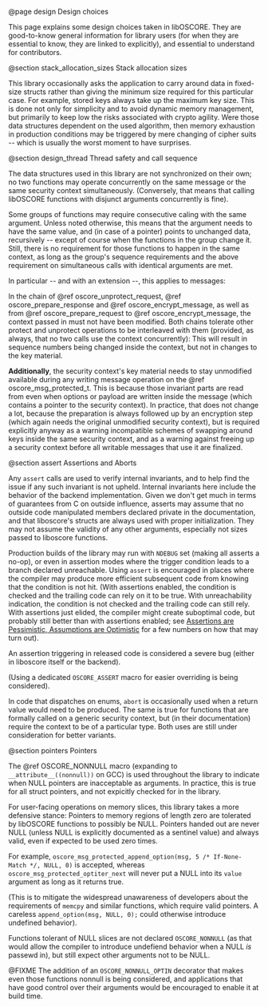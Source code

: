 @page design Design choices

This page explains some design choices taken in libOSCORE.
They are good-to-know general information for library users
(for when they are essential to know, they are linked to explicitly),
and essential to understand for contributors.

@section stack_allocation_sizes Stack allocation sizes

This library occasionally asks the application to carry around data in fixed-size structs
rather than giving the minimum size required for this particular case.
For example, stored keys always take up the maximum key size.
This is done not only for simplicity and to avoid dynamic memory management,
but primarily to keep low the risks associated with crypto agility.
Were those data structures dependent on the used algorithm,
then memory exhaustion in production conditions
may be triggered by mere changing of cipher suits
-- which is usually the worst moment to have surprises.

@section design_thread Thread safety and call sequence

The data structures used in this library are not synchronized on their own;
no two functions may operate concurrently on the same message or the same security context simultaneously.
(Conversely, that means that calling libOSCORE functions with disjunct arguments concurrently is fine).

Some groups of functions may require consecutive caling with the same argument.
Unless noted otherwise, this means that the argument needs to have the same value,
and (in case of a pointer) points to unchanged data, recursively --
except of course when the functions in the group change it.
Still, there is no requirement for those functions to happen in the same context,
as long as the group's sequence requirements
and the above requirement on simultaneous calls with identical arguments are met.

In particular -- and with an extension --, this applies to messages:

In the chain of @ref oscore_unprotect_request, @ref oscore_prepare_response and @ref oscore_encrypt_message,
as well as from @ref oscore_prepare_request to @ref oscore_encrypt_message,
the context passed in must not have been modified.
Both chains tolerate other protect and unprotect operations to be interleaved with them
(provided, as always, that no two calls use the context concurrently):
This will result in sequence numbers being changed inside the context,
but not in changes to the key material.

**Additionally**,
the security context's key material needs to stay unmodified available during any writing message operation on the @ref oscore_msg_protected_t.
This is because those invariant parts are read from even when options or payload are written inside the message
(which contains a pointer to the security context).
In practice, that does not change a lot, because the preparation is always followed up by an encryption step
(which again needs the original unmodified security context),
but is required explicitly anyway as a warning incompatible schemes of swapping around keys inside the same security context,
and as a warning against freeing up a security context before all writable messages that use it are finalized.


@section assert Assertions and Aborts

Any `assert` calls are used to verify internal invariants, and to help find the
issue if any such invariant is not upheld. Internal invariants here include the
behavior of the backend implementation. Given we don't get much in terms of
guarantees from C on outside influence, asserts may assume that no outside code
manipulated members declared private in the documentation, and that liboscore's
structs are always used with proper initialization. They may not assume the
validity of any other arguments, especially not sizes passed to liboscore
functions.

Production builds of the library may run with `NDEBUG` set (making all asserts
a no-op), or even in assertion modes where the trigger condition leads to a
branch declared unreachable. Using `assert` is encouraged in places where the
compiler may produce more efficient subsequent code from knowing that the condition is not
hit. (With assertions enabled, the condition is checked and the trailing code
can rely on it to be true. With unreachability indication, the condition is not
checked and the trailing code can still rely. With assertions just elided, the
compiler might create suboptimal code, but probably still better than with
assertions enabled; see [Assertions are Pessimistic, Assumptions are
Optimistic](]https://blog.regehr.org/archives/1096) for a few numbers on how
that may turn out).

An assertion triggering in released code is considered a severe bug (either in
liboscore itself or the backend).

(Using a dedicated `OSCORE_ASSERT` macro for easier overriding is being
considered).

In code that dispatches on enums,
`abort` is occasionally used when a return value would need to be produced.
The same is true for functions that are formally called on a generic security context,
but (in their documentation) require the context to be of a particular type.
Both uses are still under consideration for better variants.


@section pointers Pointers

The @ref OSCORE_NONNULL macro (expanding to `__attribute__((nonnull))` on GCC)
is used throughout the library to indicate when NULL pointers are inacceptable as arguments.
In practice, this is true for all struct pointers, and not expicitly checked for in the library.

For user-facing operations on memory slices, this library takes a more defensive stance:
Pointers to memory regions of length zero are tolerated by libOSCORE functions to possibly be NULL.
Pointers handed out are never NULL (unless NULL is
explicitly documented as a sentinel value) and always valid, even if expected
to be used zero times.

For example, `oscore_msg_protected_append_option(msg, 5 /* If-None-Match */, NULL, 0)` is accepted,
whereas `oscore_msg_protected_optiter_next` will never put a NULL into its `value` argument as long as it returns true.

(This is to mitigate the widespread unawareness of developers about the
requirements of `memcpy` and similar functions, which require valid pointers. A
careless `append_option(msg, NULL, 0);` could otherwise introduce undefined
behavior).

Functions tolerant of NULL slices are not declared `OSCORE_NONNULL`
(as that would allow the compiler to introduce undefiend behavior when a NULL *is* passewd in),
but still expect other arguments not to be NULL.

@FIXME The addition of an `OSCORE_NONNULL_OPTIN` decorator that makes even those functions nonnull is being considered,
and applications that have good control over their arguments would be encouraged to enable it at build time.
